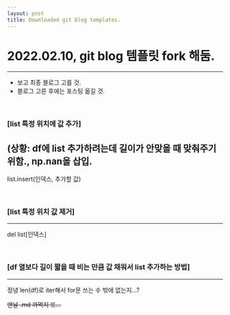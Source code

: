 ```yaml
---
layout: post
title: Downloaded git blog templates.
---
```


# 2022.02.10, git blog 템플릿 fork 해둠.
---

- 보고 최종 블로그 고를 것.
- 블로그 고른 후에는 포스팅 옮길 것.

<br>


### [list 특정 위치에 값 추가]
(상황: df에 list 추가하려는데 길이가 안맞을 때 맞춰주기 위함., np.nan을 삽입.
---
list.insert(인덱스, 추가할 값)

<br>

### [list 특정 위치 값 제거]
---
del list[인덱스]

<br>

### [df 열보다 길이 짧을 때 비는 만큼 값 채워서 list 추가하는 방법]
---
정녕 len(df)로 iter해서 for문 쓰는 수 밖에 없는지...?


~~맨날 .md 까먹지 또...~~ 
